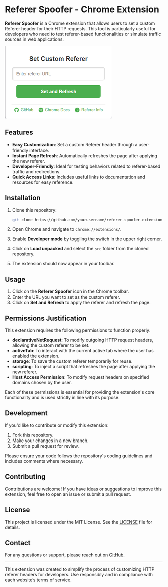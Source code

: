 # Referer Spoofer - Chrome Extension

**Referer Spoofer** is a Chrome extension that allows users to set a custom Referer header for their HTTP requests. This tool is particularly useful for developers who need to test referer-based functionalities or simulate traffic sources in web applications.

![Referer Spoofer Extension Screenshot](./image/image-presentation.png)

## Features

- **Easy Customization**: Set a custom Referer header through a user-friendly interface.
- **Instant Page Refresh**: Automatically refreshes the page after applying the new referer.
- **Developer-Friendly**: Ideal for testing behaviors related to referer-based traffic and redirections.
- **Quick Access Links**: Includes useful links to documentation and resources for easy reference.

## Installation

1. Clone this repository:

   ```bash
   git clone https://github.com/yourusername/referer-spoofer-extension.git
   ```
2. Open Chrome and navigate to `chrome://extensions/`.
3. Enable **Developer mode** by toggling the switch in the upper right corner.
4. Click on **Load unpacked** and select the `src` folder from the cloned repository.
5. The extension should now appear in your toolbar.

## Usage

1. Click on the **Referer Spoofer** icon in the Chrome toolbar.
2. Enter the URL you want to set as the custom referer.
3. Click on **Set and Refresh** to apply the referer and refresh the page.

## Permissions Justification

This extension requires the following permissions to function properly:

- **declarativeNetRequest**: To modify outgoing HTTP request headers, allowing the custom referer to be set.
- **activeTab**: To interact with the current active tab where the user has enabled the extension.
- **storage**: To save the custom referer temporarily for reuse.
- **scripting**: To inject a script that refreshes the page after applying the new referer.
- **Host Access Permission**: To modify request headers on specified domains chosen by the user.

Each of these permissions is essential for providing the extension's core functionality and is used strictly in line with its purpose.

## Development

If you'd like to contribute or modify this extension:

1. Fork this repository.
2. Make your changes in a new branch.
3. Submit a pull request for review.

Please ensure your code follows the repository's coding guidelines and includes comments where necessary.

## Contributing

Contributions are welcome! If you have ideas or suggestions to improve this extension, feel free to open an issue or submit a pull request.

## License

This project is licensed under the MIT License. See the [LICENSE](LICENSE) file for details.

## Contact

For any questions or support, please reach out on [GitHub](https://github.com/moijesuis2enmoi).

---

This extension was created to simplify the process of customizing HTTP referer headers for developers. Use responsibly and in compliance with each website’s terms of service.
